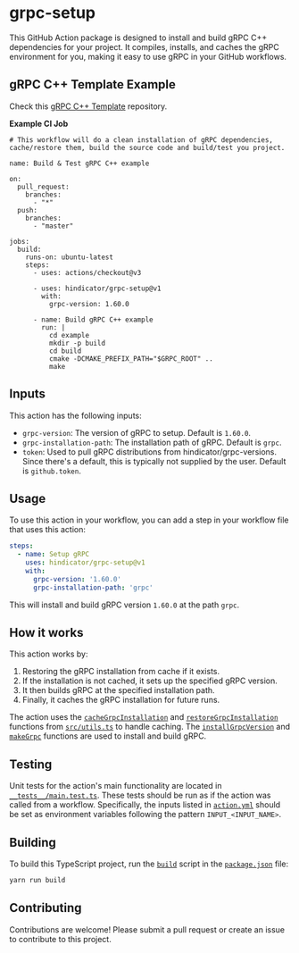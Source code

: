 # grpc-setup

This GitHub Action package is designed to install and build gRPC C++ dependencies for your project. It compiles, installs, and caches the gRPC environment for you, making it easy to use gRPC in your GitHub workflows.

## gRPC C++ Template Example

Check this [gRPC C++ Template][] repository.

[gRPC C++ Template]: https://github.com/hindicator/grpc-setup.git

**Example CI Job**
```
# This workflow will do a clean installation of gRPC dependencies, cache/restore them, build the source code and build/test you project.

name: Build & Test gRPC C++ example

on:
  pull_request:
    branches:
      - "*"
  push:
    branches:
      - "master"

jobs:
  build:
    runs-on: ubuntu-latest
    steps:
      - uses: actions/checkout@v3
      
      - uses: hindicator/grpc-setup@v1
        with:
          grpc-version: 1.60.0

      - name: Build gRPC C++ example
        run: |
          cd example
          mkdir -p build
          cd build
          cmake -DCMAKE_PREFIX_PATH="$GRPC_ROOT" ..
          make
```

## Inputs

This action has the following inputs:

- `grpc-version`: The version of gRPC to setup. Default is `1.60.0`.
- `grpc-installation-path`: The installation path of gRPC. Default is `grpc`.
- `token`: Used to pull gRPC distributions from hindicator/grpc-versions. Since there's a default, this is typically not supplied by the user. Default is `github.token`.

## Usage

To use this action in your workflow, you can add a step in your workflow file that uses this action:

```yml
steps:
  - name: Setup gRPC
    uses: hindicator/grpc-setup@v1
    with:
      grpc-version: '1.60.0'
      grpc-installation-path: 'grpc'
```

This will install and build gRPC version `1.60.0` at the path `grpc`.

## How it works

This action works by:

1. Restoring the gRPC installation from cache if it exists.
2. If the installation is not cached, it sets up the specified gRPC version.
3. It then builds gRPC at the specified installation path.
4. Finally, it caches the gRPC installation for future runs.

The action uses the [`cacheGrpcInstallation`](src/utils.ts#Lxx) and [`restoreGrpcInstallation`](src/utils.ts#Lxx) functions from [`src/utils.ts`](command:_github.copilot.openSymbolInFile?%5B%22src%2Futils.ts%22%2C%22src%2Futils.ts%22%5D "src/utils.ts") to handle caching. The [`installGrpcVersion`](src/utils.ts#Lxx) and [`makeGrpc`](src/utils.ts#Lxx) functions are used to install and build gRPC.

## Testing

Unit tests for the action's main functionality are located in [`__tests__/main.test.ts`](command:_github.copilot.openSymbolInFile?%5B%22__tests__%2Fmain.test.ts%22%2C%22__tests__%2Fmain.test.ts%22%5D "__tests__/main.test.ts"). These tests should be run as if the action was called from a workflow. Specifically, the inputs listed in [`action.yml`](command:_github.copilot.openRelativePath?%5B%22action.yml%22%5D "action.yml") should be set as environment variables following the pattern `INPUT_<INPUT_NAME>`.

## Building

To build this TypeScript project, run the [`build`](command:_github.copilot.openSymbolInFile?%5B%22package.json%22%2C%22build%22%5D "package.json") script in the [`package.json`](command:_github.copilot.openRelativePath?%5B%22package.json%22%5D "package.json") file:

```sh
yarn run build
```

## Contributing

Contributions are welcome! Please submit a pull request or create an issue to contribute to this project.